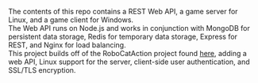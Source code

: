 The contents of this repo contains a REST Web API, a game server for Linux, and a game client for Windows.<br>
The Web API runs on Node.js and works in conjunction with MongoDB for persistent data storage, Redis for temporary data storage, Express for REST, and Nginx for load balancing.<br>
This project builds off of the RoboCatAction project found <a href="https://github.com/MultiplayerBook/MultiplayerBook/tree/master/Chapter%208/RoboCatAction">here</a>, adding a web API, Linux support for the server, client-side user authentication, and SSL/TLS encryption.
